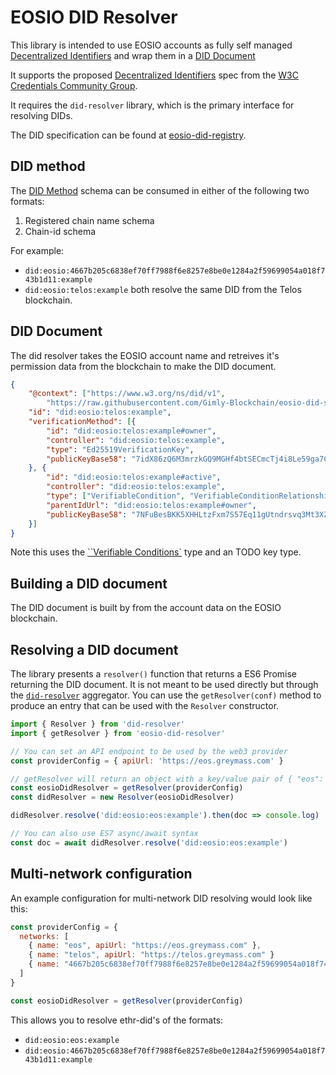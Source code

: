 # EOSIO DID Resolver


This library is intended to use EOSIO accounts as fully self managed [Decentralized Identifiers](https://w3c-ccg.github.io/did-spec/#decentralized-identifiers-dids) and wrap them in a [DID Document](https://w3c-ccg.github.io/did-spec/#did-documents)

It supports the proposed [Decentralized Identifiers](https://w3c-ccg.github.io/did-spec/) spec from the [W3C Credentials Community Group](https://w3c-ccg.github.io).

It requires the `did-resolver` library, which is the primary interface for resolving DIDs.

The DID specification can be found at [eosio-did-registry](https://github.com/Gimly-Blockchain/eosio-did-spec).

## DID method

The [DID Method](https://w3c.github.io/did-core/#methods) schema can be consumed in either of the following two formats:
1. Registered chain name schema
2. Chain-id schema

For example:
- `did:eosio:4667b205c6838ef70ff7988f6e8257e8be0e1284a2f59699054a018f743b1d11:example`
- `did:eosio:telos:example`
both resolve the same DID from the Telos blockchain.

## DID Document

The did resolver takes the EOSIO account name and retreives it's permission data from the blockchain to make the DID document.

```json
{
    "@context": ["https://www.w3.org/ns/did/v1", 
        "https://raw.githubusercontent.com/Gimly-Blockchain/eosio-did-spec/master/eosio-did-context.json"],
    "id": "did:eosio:telos:example",
    "verificationMethod": [{
        "id": "did:eosio:telos:example#owner",
        "controller": "did:eosio:telos:example",
        "type": "Ed25519VerificationKey",
        "publicKeyBase58": "7idX86zQ6M3mrzkGQ9MGHf4btSECmcTj4i8Le59ga7CpSpZYy5"
    }, {
        "id": "did:eosio:telos:example#active",
        "controller": "did:eosio:telos:example",
        "type": ["VerifiableCondition", "VerifiableConditionRelationship", "Ed25519VerificationKey"],
        "parentIdUrl": "did:eosio:telos:example#owner",
        "publicKeyBase58": "7NFuBesBKK5XHHLtzFxm7S57Eq11gUtndrsvq3Mt3XZNMTHfqc"
    }]
}
```

Note this uses the [``Verifiable Conditions`](https://github.com/Gimly-Blockchain/verifiable-conditions) type and an TODO key type.

## Building a DID document

The DID document is built by from the account data on the EOSIO blockchain.

## Resolving a DID document

The library presents a `resolver()` function that returns a ES6 Promise returning the DID document.
It is not meant to be used directly but through the
[`did-resolver`](https://github.com/decentralized-identity/did-resolver) aggregator.
You can use the `getResolver(conf)` method to produce an entry that can be used with the `Resolver`
constructor.

```javascript
import { Resolver } from 'did-resolver'
import { getResolver } from 'eosio-did-resolver'

// You can set an API endpoint to be used by the web3 provider
const providerConfig = { apiUrl: 'https://eos.greymass.com' }

// getResolver will return an object with a key/value pair of { "eos": resolver } where resolver is a function used by the generic did resolver.
const eosioDidResolver = getResolver(providerConfig)
const didResolver = new Resolver(eosioDidResolver)

didResolver.resolve('did:eosio:eos:example').then(doc => console.log)

// You can also use ES7 async/await syntax
const doc = await didResolver.resolve('did:eosio:eos:example')
```

## Multi-network configuration

An example configuration for multi-network DID resolving would look like this:

```javascript
const providerConfig = {
  networks: [
    { name: "eos", apiUrl: "https://eos.greymass.com" },
    { name: "telos", apiUrl: "https://telos.greymass.com" }
    { name: "4667b205c6838ef70ff7988f6e8257e8be0e1284a2f59699054a018f743b1d11", apiUrl: "https://telos.greymass.com" }
  ]
}

const eosioDidResolver = getResolver(providerConfig)
```

This allows you to resolve ethr-did's of the formats:
* `did:eosio:eos:example`
* `did:eosio:4667b205c6838ef70ff7988f6e8257e8be0e1284a2f59699054a018f743b1d11:example`
